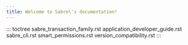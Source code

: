```yaml
---
title: Welcome to Sabre\'s documentation!
---
```


::: toctree
sabre_transaction_family.rst application_developer_guide.rst
sabre_cli.rst smart_permissions.rst version_compatibility.rst
:::
